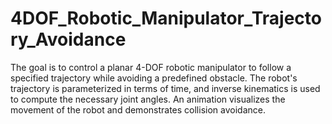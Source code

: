 # 4DOF_Robotic_Manipulator_Trajectory_Avoidance
The goal is to control a planar 4-DOF robotic manipulator to follow a specified trajectory while avoiding a predefined obstacle. The robot's trajectory is parameterized in terms of time, and inverse kinematics is used to compute the necessary joint angles. An animation visualizes the movement of the robot and demonstrates collision avoidance.
